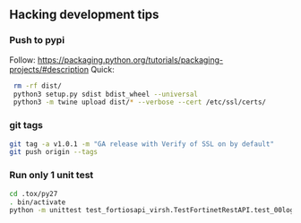 ## Hacking development tips

### Push to pypi
Follow: https://packaging.python.org/tutorials/packaging-projects/#description 
Quick:
```bash
 rm -rf dist/
 python3 setup.py sdist bdist_wheel --universal 
 python3 -m twine upload dist/* --verbose --cert /etc/ssl/certs/
```
### git tags
```bash
git tag -a v1.0.1 -m "GA release with Verify of SSL on by default"
git push origin --tags 
```

### Run only 1 unit test

```bash
cd .tox/py27 
. bin/activate  
python -m unittest test_fortiosapi_virsh.TestFortinetRestAPI.test_00login test_fortiosapi_virsh.TestFortinetRestAPI.test_central_management

```
